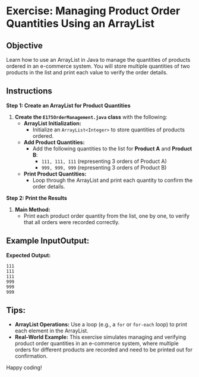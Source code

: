 # Exercise: Managing Product Order Quantities Using an ArrayList

## Objective
Learn how to use an ArrayList in Java to manage the quantities of products ordered in an e-commerce system. You will store multiple quantities of two products in the list and print each value to verify the order details.

## Instructions

**Step 1: Create an ArrayList for Product Quantities**

1. **Create the `E175OrderManagement.java` class** with the following:
    - **ArrayList Initialization:**
        - Initialize an `ArrayList<Integer>` to store quantities of products ordered.
    - **Add Product Quantities:**
        - Add the following quantities to the list for **Product A** and **Product B**:
            - `111, 111, 111` (representing 3 orders of Product A)
            - `999, 999, 999` (representing 3 orders of Product B)
    - **Print Product Quantities:**
        - Loop through the ArrayList and print each quantity to confirm the order details.

**Step 2: Print the Results**

1. **Main Method:**
    - Print each product order quantity from the list, one by one, to verify that all orders were recorded correctly.

## Example InputOutput:

**Expected Output:**

```plaintext
111
111
111
999
999
999
```

## Tips:

- **ArrayList Operations:** Use a loop (e.g., a `for` or `for-each` loop) to print each element in the ArrayList.
- **Real-World Example:** This exercise simulates managing and verifying product order quantities in an e-commerce system, where multiple orders for different products are recorded and need to be printed out for confirmation.

Happy coding!
